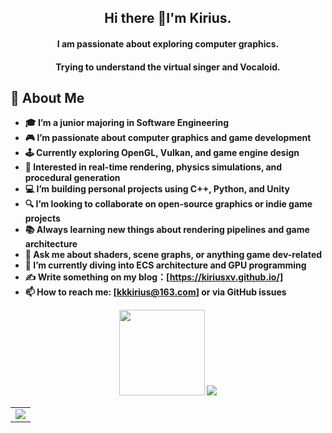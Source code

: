
<h2 align="center"><strong>Hi there 👋I'm Kirius.<strong></h2>     
<h4 align="center"><strong> I am passionate about exploring computer graphics.</strong></h4>  
<h4 align="center"><strong> Trying to understand the virtual singer and Vocaloid.</strong></h4>  
  
## 👋 About Me
- 🎓 I’m a junior majoring in Software Engineering  
- 🎮 I’m passionate about computer graphics and game development  
- 🕹️ Currently exploring OpenGL, Vulkan, and game engine design  
- 🧠 Interested in real-time rendering, physics simulations, and procedural generation  
- 💻 I’m building personal projects using C++, Python, and Unity  
- 🔍 I’m looking to collaborate on open-source graphics or indie game projects  
- 📚 Always learning new things about rendering pipelines and game architecture  
- 💬 Ask me about shaders, scene graphs, or anything game dev-related  
- 🌱 I’m currently diving into ECS architecture and GPU programming
- ✍ Write something on my blog：[https://kiriusxv.github.io/]
- 📫 How to reach me: [kkkirius@163.com] or via GitHub issues  
<div align="center">
  <img height="137px" src="https://github-readme-stats.vercel.app/api?username=Kiriusxv&hide_title=true&hide_border=true&show_icons=true&line_height=21&text_color=000&icon_color=000&bg_color=0,ea6161,ffc64d,fffc4d,52fa5a&theme=graywhite" />
  <img src="https://github-readme-stats.vercel.app/api/top-langs/?username=Kiriusxv&hide_title=true&hide_border=true&layout=compact&langs_count=6&text_color=000&icon_color=fff&bg_color=0,52fa5a,4dfcff,c64dff&theme=graywhite" />
</div>

<!-- GitHub Activity Graph GitHub 活动图 -->

<table>
  <tr>
    <td>
      <picture>
        <source media="(prefers-color-scheme: dark)" srcset="https://github-readme-activity-graph.vercel.app/graph?username=Kiriusxv&theme=xcode&bg_color=FF000000&hide_border=true" />
        <source media="(prefers-color-scheme: light)" srcset="https://github-readme-activity-graph.vercel.app/graph?username=Kiriusxv&theme=xcode&bg_color=FF000000&color=000000&hide_border=true" />
        <img src="https://github-readme-activity-graph.vercel.app/graph?username=Kiriusxv&theme=xcode&bg_color=FF000000&hide_border=true" />
      </picture>
  </tr>
</table>

</div>
